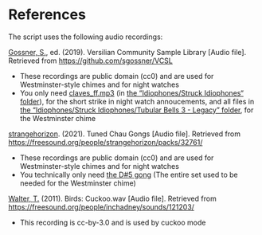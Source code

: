 References
==========
The script uses the following audio recordings:

[Gossner, <span title=Samuel>S.</span>](http://sgossner.versilstudios.com/), ed. (2019).
Versilian Community Sample Library [Audio file].
Retrieved from https://github.com/sgossner/VCSL
- These recordings are public domain (cc0) and are used for Westminster-style chimes
  and for night watches
- You only need
  [claves_ff.mp3](https://github.com/sgossner/VCSL/blob/master/Idiophones/Struck%20Idiophones/Claves/Legacy/claves_ff.wav)
  (in [the “Idiophones/Struck Idiophones“ folder](https://github.com/sgossner/VCSL/tree/master/Idiophones/Struck%20Idiophones/Claves/Legacy)),
  for the short strike in night watch annoucements,
  and all files in
  [the “Idiophones/Struck Idiophones/Tubular Bells 3 - Legacy”
  folder](https://github.com/sgossner/VCSL/tree/master/Idiophones/Struck%20Idiophones/Tubular%20Bells%203%20-%20Legacy),
  for the Westminster chime

[strangehorizon](https://soundcloud.com/sonic_kitchen). (2021).
Tuned Chau Gongs [Audio file].
Retrieved from https://freesound.org/people/strangehorizon/packs/32761/
- These recordings are public domain (cc0) and are used for Westminster-style chimes
  and for night watches
- You technically only need
  [the D#5 gong](https://freesound.org/people/strangehorizon/sounds/582159/)
  (The entire set used to be needed for the Westminster chime)

[Walter, <span title=Thomas>T.</span>](http://www.inchadney.com/) (2011).
Birds: Cuckoo.wav [Audio file].
Retrieved from https://freesound.org/people/inchadney/sounds/121203/
- This recording is cc-by-3.0 and is used by cuckoo mode

